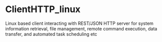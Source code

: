 # ClientHTTP_linux
Linux based client interacting with REST/JSON HTTP server for system information retrieval, file management, remote command execution, data transfer, and automated task scheduling etc
